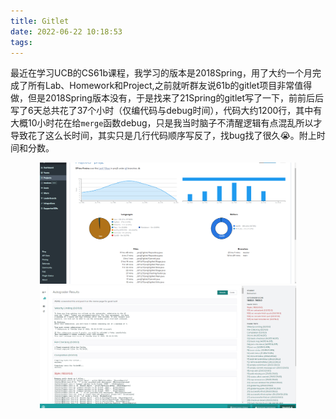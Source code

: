 ```yaml
---
title: Gitlet
date: 2022-06-22 10:18:53
tags:
---
```

最近在学习UCB的CS61b课程，我学习的版本是2018Spring，用了大约一个月完成了所有Lab、Homework和Project,之前就听群友说61b的gitlet项目非常值得做，但是2018Spring版本没有，于是找来了21Spring的gitlet写了一下，前前后后写了6天总共花了37个小时（仅编代码与debug时间），代码大约1200行，其中有大概10小时花在给`merge`函数debug，只是我当时脑子不清醒逻辑有点混乱所以才导致花了这么长时间，其实只是几行代码顺序写反了，找bug找了很久:sob:。附上时间和分数。

<div align="center">
    <img src="https://raw.githubusercontent.com/Yukang-LIAN/PictureRepo/main/Gitlet_TimeSpend.png"  style="zoom: 40%;" />
    </br>
    <img src="https://raw.githubusercontent.com/Yukang-LIAN/PictureRepo/main/GItlet_Score.png"  style="zoom: 40%;" />
</div>